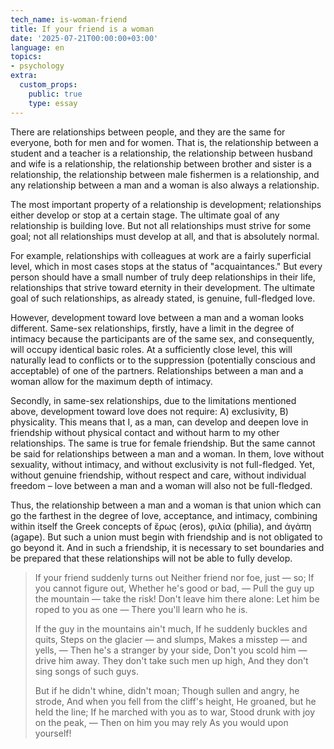 ```yaml
---
tech_name: is-woman-friend
title: If your friend is a woman
date: '2025-07-21T00:00:00+03:00'
language: en
topics:
- psychology
extra:
  custom_props:
    public: true
    type: essay
---
```



There are relationships between people, and they are the same for everyone, both for men and for women. That is, the relationship between a student and a teacher is a relationship, the relationship between husband and wife is a relationship, the relationship between brother and sister is a relationship, the relationship between male fishermen is a relationship, and any relationship between a man and a woman is also always a relationship.

The most important property of a relationship is development; relationships either develop or stop at a certain stage. The ultimate goal of any relationship is building love. But not all relationships must strive for some goal; not all relationships must develop at all, and that is absolutely normal.

For example, relationships with colleagues at work are a fairly superficial level, which in most cases stops at the status of "acquaintances." But every person should have a small number of truly deep relationships in their life, relationships that strive toward eternity in their development. The ultimate goal of such relationships, as already stated, is genuine, full-fledged love.

However, development toward love between a man and a woman looks different.
Same-sex relationships, firstly, have a limit in the degree of intimacy because the participants are of the same sex, and consequently, will occupy identical basic roles. At a sufficiently close level, this will naturally lead to conflicts or to the suppression (potentially conscious and acceptable) of one of the partners. Relationships between a man and a woman allow for the maximum depth of intimacy.

Secondly, in same-sex relationships, due to the limitations mentioned above, development toward love does not require: A) exclusivity, B) physicality. This means that I, as a man, can develop and deepen love in friendship without physical contact and without harm to my other relationships. The same is true for female friendship. But the same cannot be said for relationships between a man and a woman. In them, love without sexuality, without intimacy, and without exclusivity is not full-fledged. Yet, without genuine friendship, without respect and care, without individual freedom – love between a man and a woman will also not be full-fledged.

Thus, the relationship between a man and a woman is that union which can go the farthest in the degree of love, acceptance, and intimacy, combining within itself the Greek concepts of ἔρως (eros), φιλία (philia), and ἀγάπη (agape). But such a union must begin with friendship and is not obligated to go beyond it. And in such a friendship, it is necessary to set boundaries and be prepared that these relationships will not be able to fully develop.

> If your friend suddenly turns out
> Neither friend nor foe, just — so;
> If you cannot figure out,
> Whether he's good or bad, —
> Pull the guy up the mountain — take the risk!
> Don't leave him there alone:
> Let him be roped to you as one —
> There you'll learn who he is.
>
> If the guy in the mountains ain't much,
> If he suddenly buckles and quits,
> Steps on the glacier — and slumps,
> Makes a misstep — and yells, —
> Then he's a stranger by your side,
> Don't you scold him — drive him away.
> They don't take such men up high,
> And they don't sing songs of such guys.
>
> But if he didn't whine, didn't moan;
> Though sullen and angry, he strode,
> And when you fell from the cliff's height,
> He groaned, but he held the line;
> If he marched with you as to war,
> Stood drunk with joy on the peak, —
> Then on him you may rely
> As you would upon yourself!